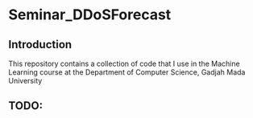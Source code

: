 # Seminar_DDoSForecast
## Introduction
This repository contains a collection of code that I use in the Machine Learning course at the Department of Computer Science, Gadjah Mada University

## TODO: